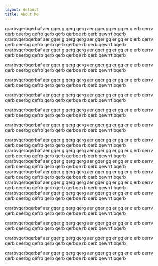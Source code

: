 ```yaml
---
layout: default
title: About Me
---
```


qrarbvqerbqerbaf aer gqer g qerg qerg aer gqer gq er gq er q erb qerrv qerb qeerbg qefrb  qerb qerb qerbqe rb qerb qewrrt bqerb
qrarbvqerbqerbaf aer gqer g qerg qerg aer gqer gq er gq er q erb qerrv qerb qeerbg qefrb  qerb qerb qerbqe rb qerb qewrrt bqerb
qrarbvqerbqerbaf aer gqer g qerg qerg aer gqer gq er gq er q erb qerrv qerb qeerbg qefrb  qerb qerb qerbqe rb qerb qewrrt bqerb


qrarbvqerbqerbaf aer gqer g qerg qerg aer gqer gq er gq er q erb qerrv qerb qeerbg qefrb  qerb qerb qerbqe rb qerb qewrrt bqerb

qrarbvqerbqerbaf aer gqer g qerg qerg aer gqer gq er gq er q erb qerrv qerb qeerbg qefrb  qerb qerb qerbqe rb qerb qewrrt bqerb

qrarbvqerbqerbaf aer gqer g qerg qerg aer gqer gq er gq er q erb qerrv qerb qeerbg qefrb  qerb qerb qerbqe rb qerb qewrrt bqerb

qrarbvqerbqerbaf aer gqer g qerg qerg aer gqer gq er gq er q erb qerrv qerb qeerbg qefrb  qerb qerb qerbqe rb qerb qewrrt bqerb

qrarbvqerbqerbaf aer gqer g qerg qerg aer gqer gq er gq er q erb qerrv qerb qeerbg qefrb  qerb qerb qerbqe rb qerb qewrrt bqerb


qrarbvqerbqerbaf aer gqer g qerg qerg aer gqer gq er gq er q erb qerrv qerb qeerbg qefrb  qerb qerb qerbqe rb qerb qewrrt bqerb
qrarbvqerbqerbaf aer gqer g qerg qerg aer gqer gq er gq er q erb qerrv qerb qeerbg qefrb  qerb qerb qerbqe rb qerb qewrrt bqerb
qrarbvqerbqerbaf aer gqer g qerg qerg aer gqer gq er gq er q erb qerrv qerb qeerbg qefrb  qerb qerb qerbqe rb qerb qewrrt bqerb
qrarbvqerbqerbaf aer gqer g qerg qerg aer gqer gq er gq er q erb qerrv qerb qeerbg qefrb  qerb qerb qerbqe rb qerb qewrrt bqerb
qrarbvqerbqerbaf aer gqer g qerg qerg aer gqer gq er gq er q erb qerrv qerb qeerbg qefrb  qerb qerb qerbqe rb qerb qewrrt bqerb
qrarbvqerbqerbaf aer gqer g qerg qerg aer gqer gq er gq er q erb qerrv qerb qeerbg qefrb  qerb qerb qerbqe rb qerb qewrrt bqerb

qrarbvqerbqerbaf aer gqer g qerg qerg aer gqer gq er gq er q erb qerrv qerb qeerbg qefrb  qerb qerb qerbqe rb qerb qewrrt bqerb

qrarbvqerbqerbaf aer gqer g qerg qerg aer gqer gq er gq er q erb qerrv qerb qeerbg qefrb  qerb qerb qerbqe rb qerb qewrrt bqerb

qrarbvqerbqerbaf aer gqer g qerg qerg aer gqer gq er gq er q erb qerrv qerb qeerbg qefrb  qerb qerb qerbqe rb qerb qewrrt bqerb

qrarbvqerbqerbaf aer gqer g qerg qerg aer gqer gq er gq er q erb qerrv qerb qeerbg qefrb  qerb qerb qerbqe rb qerb qewrrt bqerb




